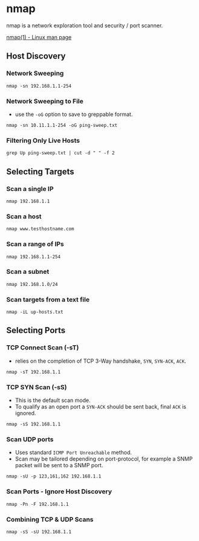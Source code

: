 # nmap
nmap is a network exploration tool and security / port scanner.

[nmap(1) - Linux man page](https://linux.die.net/man/1/nmap)
## Host Discovery 
### Network Sweeping 
```
nmap -sn 192.168.1.1-254
```
### Network Sweeping to File
* use the `-oG` option to save to greppable format.
```
nmap -sn 10.11.1.1-254 -oG ping-sweep.txt
```
### Filtering Only Live Hosts
```
grep Up ping-sweep.txt | cut -d " " -f 2
```
## Selecting Targets
### Scan a single IP	

```
nmap 192.168.1.1
```
### Scan a host	
```
nmap www.testhostname.com
```
### Scan a range of IPs
```
nmap 192.168.1.1-254
```
### Scan a subnet
```
nmap 192.168.1.0/24
```
### Scan targets from a text file
```
nmap -iL up-hosts.txt
```
## Selecting Ports
### TCP Connect Scan (-sT)
* relies on the completion of TCP 3-Way handshake, `SYN`, `SYN-ACK`, `ACK`.
```
nmap -sT 192.168.1.1
```
### TCP SYN Scan (-sS)
* This is the default scan mode.
* To qualify as an open port a `SYN-ACK` should be sent back, final `ACK` is ignored.
```
nmap -sS 192.168.1.1
```
### Scan UDP ports
* Uses standard `ICMP Port Unreachable` method.
* Scan may be tailored depending on port-protocol, for example a SNMP packet will be sent to a SNMP port.
```
nmap -sU -p 123,161,162 192.168.1.1
```
### Scan Ports - Ignore Host Discovery
```
nmap -Pn -F 192.168.1.1
```
### Combining TCP & UDP Scans
```
nmap -sS -sU 192.168.1.1
```
